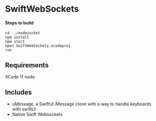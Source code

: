# SwiftWebSockets

#### Steps to build
```
cd ../nodesocket
npm install
npm start
open SwiftWebSockets.xcodeproj
run 
```

## Requirements
XCode 11
node

## Includes
- uMessage, a SwiftUI iMessage clone with a way to handle keyboards with swiftUI
- Native Swift Websockets